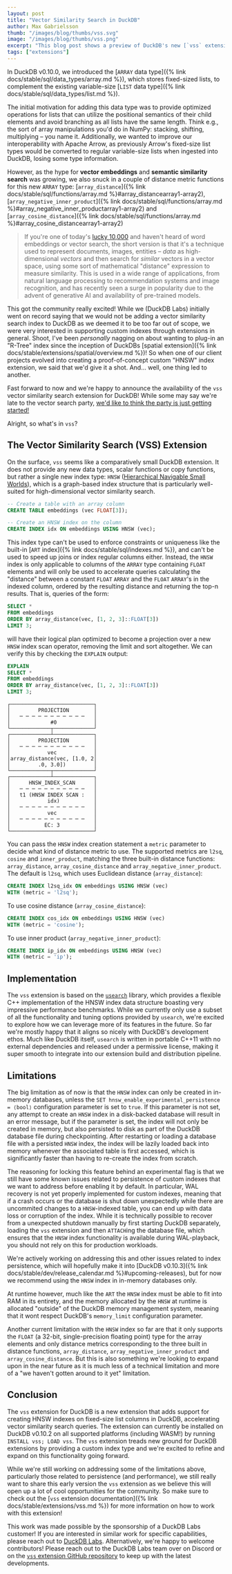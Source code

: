```yaml
---
layout: post
title: "Vector Similarity Search in DuckDB"
author: Max Gabrielsson
thumb: "/images/blog/thumbs/vss.svg"
image: "/images/blog/thumbs/vss.png"
excerpt: "This blog post shows a preview of DuckDB's new [`vss` extension](/docs/extensions/vss), which introduces support for HNSW (Hierarchical Navigable Small Worlds) indexes to accelerate vector similarity search."
tags: ["extensions"]
---
```


In DuckDB v0.10.0, we introduced the [`ARRAY` data type]({% link docs/stable/sql/data_types/array.md %}), which stores fixed-sized lists, to complement the existing variable-size [`LIST` data type]({% link docs/stable/sql/data_types/list.md %}).

The initial motivation for adding this data type was to provide optimized operations for lists that can utilize the positional semantics of their child elements and avoid branching as all lists have the same length. Think e.g., the sort of array manipulations you'd do in NumPy: stacking, shifting, multiplying – you name it. Additionally, we wanted to improve our interoperability with Apache Arrow, as previously Arrow's fixed-size list types would be converted to regular variable-size lists when ingested into DuckDB, losing some type information.

However, as the hype for __vector embeddings__ and __semantic similarity search__ was growing, we also snuck in a couple of distance metric functions for this new `ARRAY` type:
[`array_distance`]({% link docs/stable/sql/functions/array.md %}#array_distancearray1-array2),
[`array_negative_inner_product`]({% link docs/stable/sql/functions/array.md %}#array_negative_inner_productarray1-array2) and
[`array_cosine_distance`]({% link docs/stable/sql/functions/array.md %}#array_cosine_distancearray1-array2)

> If you're one of today's [lucky 10,000](https://xkcd.com/1053/) and haven't heard of word embeddings or vector search, the short version is that it's a technique used to represent documents, images, entities – _data_ as high-dimensional _vectors_ and then search for _similar_ vectors in a vector space, using some sort of mathematical "distance" expression to measure similarity. This is used in a wide range of applications, from natural language processing to recommendation systems and image recognition, and has recently seen a surge in popularity due to the advent of generative AI and availability of pre-trained models.

This got the community really excited! While we (DuckDB Labs) initially went on record saying that we would not be adding a vector similarity search index to DuckDB as we deemed it to be too far out of scope, we were very interested in supporting custom indexes through extensions in general. Shoot, I've been _personally_ nagging on about wanting to plug-in an "R-Tree" index since the inception of DuckDBs [spatial extension]({% link docs/stable/extensions/spatial/overview.md %})! So when one of our client projects evolved into creating a proof-of-concept custom "HNSW" index extension, we said that we'd give it a shot. And... well, one thing led to another.

Fast forward to now and we're happy to announce the availability of the `vss` vector similarity search extension for DuckDB! While some may say we're late to the vector search party, [we'd like to think the party is just getting started!](https://www.gartner.com/en/newsroom/press-releases/2023-10-11-gartner-says-more-than-80-percent-of-enterprises-will-have-used-generative-ai-apis-or-deployed-generative-ai-enabled-applications-by-2026)

Alright, so what's in `vss`?

## The Vector Similarity Search (VSS) Extension

On the surface, `vss` seems like a comparatively small DuckDB extension. It does not provide any new data types, scalar functions or copy functions, but rather a single new index type: `HNSW` ([Hierarchical Navigable Small Worlds](https://en.wikipedia.org/wiki/Hierarchical_Navigable_Small_World_graphs)), which is a graph-based index structure that is particularly well-suited for high-dimensional vector similarity search.

```sql
-- Create a table with an array column
CREATE TABLE embeddings (vec FLOAT[3]);

-- Create an HNSW index on the column
CREATE INDEX idx ON embeddings USING HNSW (vec);
```

This index type can't be used to enforce constraints or uniqueness like the built-in [`ART` index]({% link docs/stable/sql/indexes.md %}), and can't be used to speed up joins or index regular columns either. Instead, the `HNSW` index is only applicable to columns of the `ARRAY` type containing `FLOAT` elements and will only be used to accelerate queries calculating the "distance" between a constant `FLOAT` `ARRAY` and the `FLOAT` `ARRAY`'s in the indexed column, ordered by the resulting distance and returning the top-n results. That is, queries of the form:

```sql
SELECT *
FROM embeddings
ORDER BY array_distance(vec, [1, 2, 3]::FLOAT[3])
LIMIT 3;
```

will have their logical plan optimized to become a projection over a new `HNSW` index scan operator, removing the limit and sort altogether. We can verify this by checking the `EXPLAIN` output:

```sql
EXPLAIN
SELECT *
FROM embeddings
ORDER BY array_distance(vec, [1, 2, 3]::FLOAT[3])
LIMIT 3;
```

```text
┌───────────────────────────┐
│         PROJECTION        │
│   ─ ─ ─ ─ ─ ─ ─ ─ ─ ─ ─   │
│             #0            │
└─────────────┬─────────────┘
┌─────────────┴─────────────┐
│         PROJECTION        │
│   ─ ─ ─ ─ ─ ─ ─ ─ ─ ─ ─   │
│            vec            │
│array_distance(vec, [1.0, 2│
│         .0, 3.0])         │
└─────────────┬─────────────┘
┌─────────────┴─────────────┐
│      HNSW_INDEX_SCAN      │
│   ─ ─ ─ ─ ─ ─ ─ ─ ─ ─ ─   │
│   t1 (HNSW INDEX SCAN :   │
│            idx)           │
│   ─ ─ ─ ─ ─ ─ ─ ─ ─ ─ ─   │
│            vec            │
│   ─ ─ ─ ─ ─ ─ ─ ─ ─ ─ ─   │
│           EC: 3           │
└───────────────────────────┘
```

You can pass the `HNSW` index creation statement a `metric` parameter to decide what kind of distance metric to use. The supported metrics are `l2sq`, `cosine` and `inner_product`, matching the three built-in distance functions: `array_distance`, `array_cosine_distance` and `array_negative_inner_product`.
The default is `l2sq`, which uses Euclidean distance (`array_distance`):

```sql
CREATE INDEX l2sq_idx ON embeddings USING HNSW (vec)
WITH (metric = 'l2sq');
```

To use cosine distance (`array_cosine_distance`):

```sql
CREATE INDEX cos_idx ON embeddings USING HNSW (vec)
WITH (metric = 'cosine');
```

To use inner product (`array_negative_inner_product`):

```sql
CREATE INDEX ip_idx ON embeddings USING HNSW (vec)
WITH (metric = 'ip');
```

## Implementation

The `vss` extension is based on the [`usearch`](https://github.com/unum-cloud/usearch) library, which provides a flexible C++ implementation of the HNSW index data structure boasting very impressive performance benchmarks. While we currently only use a subset of all the functionality and tuning options provided by `usearch`, we're excited to explore how we can leverage more of its features in the future. So far we're mostly happy that it aligns so nicely with DuckDB's development ethos. Much like DuckDB itself, `usearch` is written in portable C++11 with no external dependencies and released under a permissive license, making it super smooth to integrate into our extension build and distribution pipeline.

## Limitations

The big limitation as of now is that the `HNSW` index can only be created in in-memory databases, unless the `SET hnsw_enable_experimental_persistence = ⟨bool⟩` configuration parameter is set to `true`. If this parameter is not set, any attempt to create an `HNSW` index in a disk-backed database will result in an error message, but if the parameter is set, the index will not only be created in memory, but also persisted to disk as part of the DuckDB database file during checkpointing. After restarting or loading a database file with a persisted `HNSW` index, the index will be lazily loaded back into memory whenever the associated table is first accessed, which is significantly faster than having to re-create the index from scratch.

The reasoning for locking this feature behind an experimental flag is that we still have some known issues related to persistence of custom indexes that we want to address before enabling it by default. In particular, WAL recovery is not yet properly implemented for custom indexes, meaning that if a crash occurs or the database is shut down unexpectedly while there are uncommited changes to a `HNSW`-indexed table, you can end up with data loss or corruption of the index. While it is technically possible to recover from a unexpected shutdown manually by first starting DuckDB separately, loading the `vss` extension and then `ATTACH`ing the database file, which ensures that the `HNSW` index functionality is available during WAL-playback, you should not rely on this for production workloads.

We're actively working on addressing this and other issues related to index persistence, which will hopefully make it into [DuckDB v0.10.3]({% link docs/stable/dev/release_calendar.md %}#upcoming-releases), but for now we recommend using the `HNSW` index in in-memory databases only.

At runtime however, much like the `ART` the `HNSW` index must be able to fit into RAM in its entirety, and the memory allocated by the `HNSW` at runtime is allocated "outside" of the DuckDB memory management system, meaning that it wont respect DuckDB's `memory_limit` configuration parameter.

Another current limitation with the `HNSW` index so far are that it only supports the `FLOAT` (a 32-bit, single-precision floating point) type for the array elements and only distance metrics corresponding to the three built in distance functions, `array_distance`, `array_negative_inner_product` and `array_cosine_distance`. But this is also something we're looking to expand upon in the near future as it is much less of a technical limitation and more of a "we haven't gotten around to it yet" limitation.

## Conclusion

The `vss` extension for DuckDB is a new extension that adds support for creating HNSW indexes on fixed-size list columns in DuckDB, accelerating vector similarity search queries. The extension can currently be installed on DuckDB v0.10.2 on all supported platforms (including WASM!) by running `INSTALL vss; LOAD vss`. The `vss` extension treads new ground for DuckDB extensions by providing a custom index type and we're excited to refine and expand on this functionality going forward.

While we're still working on addressing some of the limitations above, particularly those related to persistence (and performance), we still really want to share this early version the `vss` extension as we believe this will open up a lot of cool opportunities for the community. So make sure to check out the [`vss` extension documentation]({% link docs/stable/extensions/vss.md %}) for more information on how to work with this extension!

This work was made possible by the sponsorship of a DuckDB Labs customer! If you are interested in similar work for specific capabilities, please reach out to [DuckDB Labs](https://duckdblabs.com/). Alternatively, we're happy to welcome contributors! Please reach out to the DuckDB Labs team over on Discord or on the [`vss` extension GitHub repository](https://github.com/duckdb/duckdb-vss) to keep up with the latest developments.
